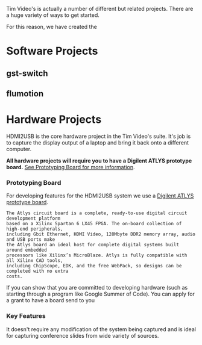 Tim Video's is actually a number of different but related projects. There are a huge variety of ways to get started. 

For this reason, we have created the 

# Software Projects

## gst-switch

## flumotion

## 

# Hardware Projects

HDMI2USB is the core hardware project in the Tim Video's suite. It's job is to capture the display output of a laptop and bring it back onto a different computer.

**All hardware projects will require you to have a Digilent ATLYS prototype board.** [See Prototyping Board for more information](https://github.com/timvideos/getting-started/wiki/Ideas-Page#prototyping-board).

### Prototyping Board
For developing features for the HDMI2USB system we use a [Digilent ATLYS prototype board](http://digilentinc.com/Products/Detail.cfm?NavPath=2,400,836&Prod=ATLYS).  

```
The Atlys circuit board is a complete, ready-to-use digital circuit development platform
based on a Xilinx Spartan 6 LX45 FPGA. The on-board collection of high-end peripherals,
including Gbit Ethernet, HDMI Video, 128Mbyte DDR2 memory array, audio and USB ports make
the Atlys board an ideal host for complete digital systems built around embedded
processors like Xilinx’s MicroBlaze. Atlys is fully compatible with all Xilinx CAD tools,
including ChipScope, EDK, and the free WebPack, so designs can be completed with no extra
costs. 
```

If you can show that you are committed to developing hardware (such as starting through a program like Google Summer of Code). You can apply for a grant to have a board send to you

### Key Features
It doesn't require any modification of the system being captured and is ideal for capturing conference slides from wide variety of sources.